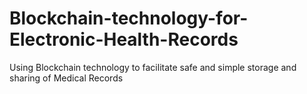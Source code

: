 # Blockchain-technology-for-Electronic-Health-Records
Using Blockchain technology to facilitate safe and simple storage and sharing of Medical Records
